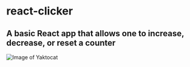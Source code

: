 # react-clicker

## A basic React app that allows one to increase, decrease, or reset a counter

![Image of Yaktocat](https://i.imgur.com/o0QcoR3.png)
